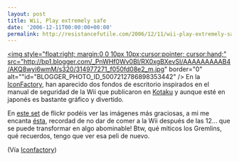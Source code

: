 ```yaml
---
layout: post
title: Wii, Play extremely safe
date: '2006-12-11T00:00:00+00:00'
permalink: http://resistancefutile.com/2006/12/11/wii-play-extremely-safe/
---
```

<a href="http://www.flickr.com/photos/iconfactory/314977271/in/set-72157594406897342/"><img style="float:right; margin:0 0 10px 10px;cursor:pointer; cursor:hand;" src="http://bp1.blogger.com/_PnWHf0Wv0BI/RX0xgBXevSI/AAAAAAAAAB4/AKQ8wyi6wmM/s320/314977271_f050fd08e2_m.jpg" border="0" alt=""id="BLOGGER_PHOTO_ID_5007212786898353442" /></a>
En la <a href="http://iconfactory.com/home">IconFactory</a>, han aparecido dos fondos de escritorio inspirados en el manual de seguridad de la Wii que publicaron en <a href="http://www.kotaku.com/gaming/top/the-japanese-super-safe-wii-safety-manual-218939.php">Kotaku</a> y aunque esté en japonés es bastante gráfico y divertido.

En <a href="http://www.flickr.com/photos/iconfactory/sets/72157594406897342/">este set</a> de flickr podéis ver las imágenes más graciosas, a mi me encanta <a href="http://www.flickr.com/photos/iconfactory/314977271/in/set-72157594406897342/">ésta</a>, recordad de no dar de comer a la Wii después de las 12... que se puede transformar en algo abominable! Btw, qué míticos los Gremlins, qué recuerdos, tengo que ver esa peli de nuevo.

(Vía <a href="http://iconfactory.com/home/permalink/1745">Iconfactory</a>)
